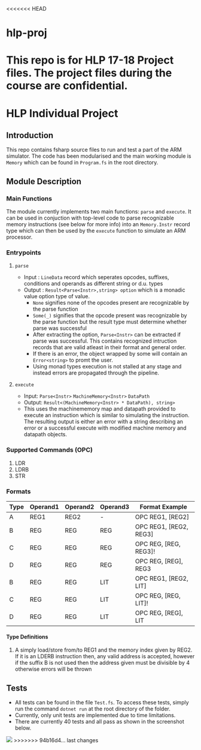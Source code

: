 <<<<<<< HEAD
# hlp-proj
This repo is for HLP 17-18 Project files. The project files during the course are confidential.
=======
# HLP Individual Project
## Introduction
This repo contains fsharp source files to run and test a part of the ARM simulator. The code has been modularised and the main working module is `Memory` which can be found in `Program.fs` in the root directory.


## Module Description
### Main Functions
The module currently implements two main functions: `parse` and `execute`. It can be used in conjuction with top-level code to parse recognizable memory instructions (see below for more info) into an `Memory.Instr` record type which can then be used by the `execute` function to simulate an ARM processor.

### Entrypoints

1. `parse`<br>
    - Input : `LineData` record which seperates opcodes, suffixes, conditions and operands as different string or d.u. types <br>
    - Output : `Result<Parse<Instr>,string> option` which is a monadic value option type of value. 
        - `None` signifies none of the opcodes present are recognizable by the parse function
        - `Some(_)` signifies that the opcode present was recognizable by the parse function but the result type must determine whether     parse was successful
        - After extracting the option, `Parse<Instr>` can be extracted if parse was successful. This contains recognized intruction records that are valid atleast in their format and general order.
        - If there is an error, the object wrapped by some will contain an `Error<string>` to promt the user.
        - Using monad types execution is not stalled at any stage and instead errors are propagated through the pipeline.

2. `execute`<br>
    - Input: `Parse<Instr>` `MachineMemory<Instr>` `DataPath` <br>
    - Output: `Result<(MachineMemory<Instr> * DataPath), string>`
    - This uses the machinememory map and datapath provided to execute an instruction which is similar to simulating the instruction. The resulting output is either an error with a string describing an error or a successful execute with modified machine memory and datapath objects.





### Supported Commands (OPC)
1. LDR
2. LDRB
3. STR

### Formats

| Type | Operand1 | Operand2 | Operand3 | Format Example         |
| ---- | -------- | -------- | -------- | ---------------------- |
| A    | REG1     | REG2     | -        | OPC REG1, [REG2]       |
| B    | REG      | REG      | REG      | OPC REG1, [REG2, REG3] |
| C    | REG      | REG      | REG      | OPC REG, [REG, REG3]!  |
| D    | REG      | REG      | REG      | OPC REG, [REG], REG3   |
| B    | REG      | REG      | LIT      | OPC REG1, [REG2, LIT]  |
| C    | REG      | REG      | LIT      | OPC REG, [REG, LIT]!   |
| D    | REG      | REG      | LIT      | OPC REG, [REG], LIT    |





#### Type Definitions
1. A simply load/store from/to REG1 and the memory index given by REG2. If it is an LDERB instruction then, any valid address is accepted, however if the suffix B is not used then the address given must be divisible by 4 otherwise errors will be thrown



## Tests
- All tests can be found in the file `Test.fs`. To access these tests, simply run the command `dotnet run` at the root directory of the folder.
- Currently, only unit tests are implemented due to time limitations.
- There are currently 40 tests and all pass as shown in the screenshot below.

<img src="test.png" />
>>>>>>> 94b16d4... last changes
